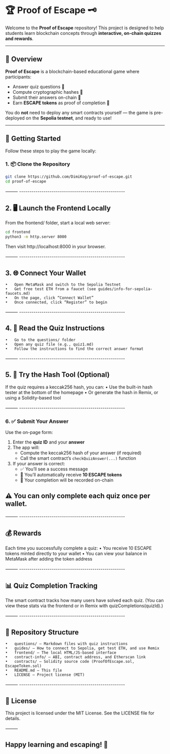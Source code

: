 # 🏆 Proof of Escape 🗝️

Welcome to the **Proof of Escape** repository! This project is designed to help students learn blockchain concepts through **interactive, on-chain quizzes and rewards**.

---

## 🚀 Overview

**Proof of Escape** is a blockchain-based educational game where participants:

- Answer quiz questions 🤔
- Compute cryptographic hashes 🔑
- Submit their answers on-chain 🔗
- Earn **ESCAPE tokens** as proof of completion 🎁

You do **not** need to deploy any smart contracts yourself — the game is pre-deployed on the **Sepolia testnet**, and ready to use!

---

## 🧰 Getting Started

Follow these steps to play the game locally:

### 1. 📦 Clone the Repository

```bash
git clone https://github.com/DimiKog/proof-of-escape.git
cd proof-of-escape
```

⸻ ----------------------------------------------------

## 2. 🖥️ Launch the Frontend Locally

From the frontend/ folder, start a local web server:
```bash 
cd frontend
python3 -m http.server 8000
```
Then visit http://localhost:8000 in your browser.

⸻ ----------------------------------------------------

## 3. 🌐 Connect Your Wallet
	•	Open MetaMask and switch to the Sepolia Testnet
	•	Get free test ETH from a faucet (see guides/info-for-sepolia-faucets.md)
	•	On the page, click “Connect Wallet”
	•	Once connected, click “Register” to begin

⸻ ----------------------------------------------------

## 4. 📄 Read the Quiz Instructions
	•	Go to the questions/ folder
	•	Open any quiz file (e.g., quiz1.md)
	•	Follow the instructions to find the correct answer format

⸻ ----------------------------------------------------

## 5. 🧪 Try the Hash Tool (Optional)

If the quiz requires a keccak256 hash, you can:
	•	Use the built-in hash tester at the bottom of the homepage
	•	Or generate the hash in Remix, or using a Solidity-based tool

⸻ ----------------------------------------------------

### 6. ✅ Submit Your Answer

Use the on-page form:

1. Enter the **quiz ID** and your **answer**
2. The app will:
   - Compute the keccak256 hash of your answer (if required)
   - Call the smart contract’s `checkQuizAnswer(...)` function
3. If your answer is correct:
   - ✅ You’ll see a success message
   - 🎁 You’ll automatically receive **10 ESCAPE tokens**
   - 📌 Your completion will be recorded on-chain

## ⚠️ You can only complete each quiz once per wallet.

⸻ ----------------------------------------------------

## 💰 Rewards

Each time you successfully complete a quiz:
	•	You receive 10 ESCAPE tokens minted directly to your wallet
	•	You can view your balance in MetaMask after adding the token address

⸻ ----------------------------------------------------

## 📊 Quiz Completion Tracking

The smart contract tracks how many users have solved each quiz.
(You can view these stats via the frontend or in Remix with quizCompletions(quizId).)

⸻ ----------------------------------------------------

## 📂 Repository Structure
	•	questions/ – Markdown files with quiz instructions
	•	guides/ – How to connect to Sepolia, get test ETH, and use Remix
	•	frontend/ – The local HTML/JS-based interface
	•	contract-info/ – ABI, contract address, and Etherscan link
	•	contracts/ – Solidity source code (ProofOfEscape.sol, EscapeToken.sol)
	•	README.md – This file
	•	LICENSE – Project license (MIT)

⸻ ----------------------------------------------------

## 📜 License

This project is licensed under the MIT License.
See the LICENSE file for details.

⸻

## Happy learning and escaping! 🔐